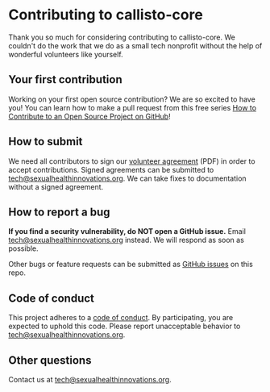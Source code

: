 # Contributing to callisto-core

Thank you so much for considering contributing to callisto-core. We couldn't do the work that we do as a small tech nonprofit without the help of wonderful volunteers like yourself.

## Your first contribution

Working on your first open source contribution? We are so excited to have you! You can learn how to make a pull request from this free series [How to Contribute to an Open Source Project on GitHub](https://egghead.io/series/how-to-contribute-to-an-open-source-project-on-github)!

## How to submit

We need all contributors to sign our [volunteer agreement](https://github.com/SexualHealthInnovations/callisto-core/blob/master/docs/shi-volunteer-agreement.pdf) (PDF) in order to accept contributions. Signed agreements can be submitted to tech@sexualhealthinnovations.org. We can take fixes to documentation without a signed agreement.

## How to report a bug

**If you find a security vulnerability, do NOT open a GitHub issue.** Email tech@sexualhealthinnovations.org instead. We will respond as soon as possible.

Other bugs or feature requests can be submitted as [GitHub issues](https://github.com/SexualHealthInnovations/callisto-core/issues) on this repo.

## Code of conduct

This project adheres to a [code of conduct](https://github.com/SexualHealthInnovations/callisto-core/blob/master/docs/CONDUCT.md). By participating, you are expected to uphold this code. Please report unacceptable behavior to tech@sexualhealthinnovations.org.

## Other questions

Contact us at tech@sexualhealthinnovations.org.
